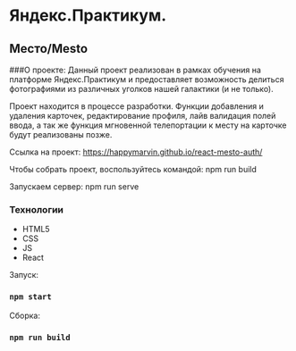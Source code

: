 # Яндекс.Практикум.

## Место/Mesto

###О проекте:
Данный проект реализован в рамках обучения на платформе Яндекс.Практикум
и предоставляет возможность делиться фотографиями из различных уголков нашей
галактики (и не только).

Проект находится в процессе разработки. Функции добавления и удаления карточек,
редактирование профиля, лайв валидация полей ввода, а так же функция мгновенной
телепортации к месту на карточке будут реализованы позже.

Ссылка на проект:
https://happymarvin.github.io/react-mesto-auth/

Чтобы собрать проект, воспользуйтесь командой:
npm run build

Запускаем сервер:
npm run serve

### Технологии

* HTML5
* CSS
* JS
* React

Запуск:

### `npm start`

Сборка:

### `npm run build`
